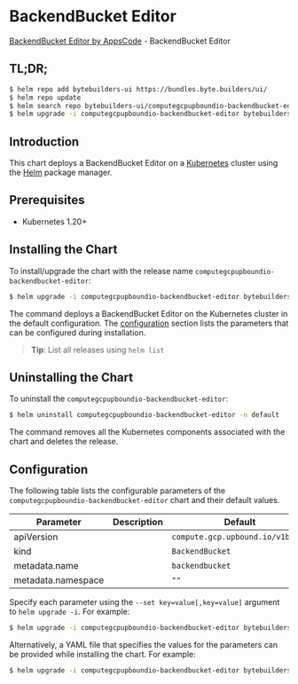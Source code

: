 # BackendBucket Editor

[BackendBucket Editor by AppsCode](https://byte.builders) - BackendBucket Editor

## TL;DR;

```bash
$ helm repo add bytebuilders-ui https://bundles.byte.builders/ui/
$ helm repo update
$ helm search repo bytebuilders-ui/computegcpupboundio-backendbucket-editor --version=v0.4.18
$ helm upgrade -i computegcpupboundio-backendbucket-editor bytebuilders-ui/computegcpupboundio-backendbucket-editor -n default --create-namespace --version=v0.4.18
```

## Introduction

This chart deploys a BackendBucket Editor on a [Kubernetes](http://kubernetes.io) cluster using the [Helm](https://helm.sh) package manager.

## Prerequisites

- Kubernetes 1.20+

## Installing the Chart

To install/upgrade the chart with the release name `computegcpupboundio-backendbucket-editor`:

```bash
$ helm upgrade -i computegcpupboundio-backendbucket-editor bytebuilders-ui/computegcpupboundio-backendbucket-editor -n default --create-namespace --version=v0.4.18
```

The command deploys a BackendBucket Editor on the Kubernetes cluster in the default configuration. The [configuration](#configuration) section lists the parameters that can be configured during installation.

> **Tip**: List all releases using `helm list`

## Uninstalling the Chart

To uninstall the `computegcpupboundio-backendbucket-editor`:

```bash
$ helm uninstall computegcpupboundio-backendbucket-editor -n default
```

The command removes all the Kubernetes components associated with the chart and deletes the release.

## Configuration

The following table lists the configurable parameters of the `computegcpupboundio-backendbucket-editor` chart and their default values.

|     Parameter      | Description |                   Default                   |
|--------------------|-------------|---------------------------------------------|
| apiVersion         |             | <code>compute.gcp.upbound.io/v1beta1</code> |
| kind               |             | <code>BackendBucket</code>                  |
| metadata.name      |             | <code>backendbucket</code>                  |
| metadata.namespace |             | <code>""</code>                             |


Specify each parameter using the `--set key=value[,key=value]` argument to `helm upgrade -i`. For example:

```bash
$ helm upgrade -i computegcpupboundio-backendbucket-editor bytebuilders-ui/computegcpupboundio-backendbucket-editor -n default --create-namespace --version=v0.4.18 --set apiVersion=compute.gcp.upbound.io/v1beta1
```

Alternatively, a YAML file that specifies the values for the parameters can be provided while
installing the chart. For example:

```bash
$ helm upgrade -i computegcpupboundio-backendbucket-editor bytebuilders-ui/computegcpupboundio-backendbucket-editor -n default --create-namespace --version=v0.4.18 --values values.yaml
```
